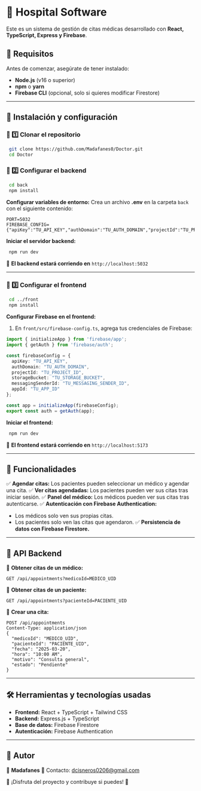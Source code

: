 # 🏥 Hospital Software

Este es un sistema de gestión de citas médicas desarrollado con **React, TypeScript, Express y Firebase**.

## 📌 Requisitos
Antes de comenzar, asegúrate de tener instalado:
- **Node.js** (v16 o superior)
- **npm** o **yarn**
- **Firebase CLI** (opcional, solo si quieres modificar Firestore)

---

## 🚀 Instalación y configuración

### 🔹 1️⃣ Clonar el repositorio
```bash
 git clone https://github.com/Madafanes0/Doctor.git
 cd Doctor
```

### 🔹 2️⃣ Configurar el backend
```bash
 cd back
 npm install
```

**Configurar variables de entorno:**
Crea un archivo **.env** en la carpeta `back` con el siguiente contenido:
```env
PORT=5032
FIREBASE_CONFIG={"apiKey":"TU_API_KEY","authDomain":"TU_AUTH_DOMAIN","projectId":"TU_PROJECT_ID","storageBucket":"TU_STORAGE_BUCKET","messagingSenderId":"TU_MESSAGING_SENDER_ID","appId":"TU_APP_ID"}
```
**Iniciar el servidor backend:**
```bash
 npm run dev
```

📌 **El backend estará corriendo en** `http://localhost:5032`

---

### 🔹 3️⃣ Configurar el frontend
```bash
 cd ../front
 npm install
```

**Configurar Firebase en el frontend:**
1. En `front/src/firebase-config.ts`, agrega tus credenciales de Firebase:
```typescript
import { initializeApp } from 'firebase/app';
import { getAuth } from 'firebase/auth';

const firebaseConfig = {
  apiKey: "TU_API_KEY",
  authDomain: "TU_AUTH_DOMAIN",
  projectId: "TU_PROJECT_ID",
  storageBucket: "TU_STORAGE_BUCKET",
  messagingSenderId: "TU_MESSAGING_SENDER_ID",
  appId: "TU_APP_ID"
};

const app = initializeApp(firebaseConfig);
export const auth = getAuth(app);
```

**Iniciar el frontend:**
```bash
 npm run dev
```
📌 **El frontend estará corriendo en** `http://localhost:5173`

---

## 🏥 Funcionalidades
✅ **Agendar citas:** Los pacientes pueden seleccionar un médico y agendar una cita.
✅ **Ver citas agendadas:** Los pacientes pueden ver sus citas tras iniciar sesión.
✅ **Panel del médico:** Los médicos pueden ver sus citas tras autenticarse.
✅ **Autenticación con Firebase Authentication:**
- Los médicos solo ven sus propias citas.
- Los pacientes solo ven las citas que agendaron.
✅ **Persistencia de datos con Firebase Firestore.**

---

## 📌 API Backend

📍 **Obtener citas de un médico:**
```http
GET /api/appointments?medicoId=MEDICO_UID
```
📍 **Obtener citas de un paciente:**
```http
GET /api/appointments?pacienteId=PACIENTE_UID
```
📍 **Crear una cita:**
```http
POST /api/appointments
Content-Type: application/json
{
  "medicoId": "MEDICO_UID",
  "pacienteId": "PACIENTE_UID",
  "fecha": "2025-03-20",
  "hora": "10:00 AM",
  "motivo": "Consulta general",
  "estado": "Pendiente"
}
```
---

## 🛠 Herramientas y tecnologías usadas
- **Frontend:** React + TypeScript + Tailwind CSS
- **Backend:** Express.js + TypeScript
- **Base de datos:** Firebase Firestore
- **Autenticación:** Firebase Authentication

---

## 📝 Autor
👤 **Madafanes**
📧 Contacto: dcisneros0206@gmail.com

🚀 ¡Disfruta del proyecto y contribuye si puedes! 🎉